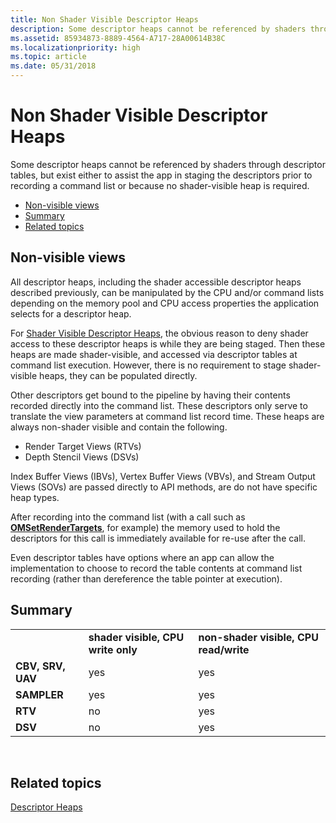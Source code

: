 ```yaml
---
title: Non Shader Visible Descriptor Heaps
description: Some descriptor heaps cannot be referenced by shaders through descriptor tables, but exist either to assist the app in staging the descriptors prior to recording a command list or because no shader-visible heap is required.
ms.assetid: 85934873-8889-4564-A717-28A00614B38C
ms.localizationpriority: high
ms.topic: article
ms.date: 05/31/2018
---
```


# Non Shader Visible Descriptor Heaps

Some descriptor heaps cannot be referenced by shaders through descriptor tables, but exist either to assist the app in staging the descriptors prior to recording a command list or because no shader-visible heap is required.

-   [Non-visible views](#non-visible-views)
-   [Summary](#summary)
-   [Related topics](#related-topics)

## Non-visible views

All descriptor heaps, including the shader accessible descriptor heaps described previously, can be manipulated by the CPU and/or command lists depending on the memory pool and CPU access properties the application selects for a descriptor heap.

For [Shader Visible Descriptor Heaps](shader-visible-descriptor-heaps.md), the obvious reason to deny shader access to these descriptor heaps is while they are being staged. Then these heaps are made shader-visible, and accessed via descriptor tables at command list execution. However, there is no requirement to stage shader-visible heaps, they can be populated directly.

Other descriptors get bound to the pipeline by having their contents recorded directly into the command list. These descriptors only serve to translate the view parameters at command list record time. These heaps are always non-shader visible and contain the following.

-   Render Target Views (RTVs)
-   Depth Stencil Views (DSVs)

Index Buffer Views (IBVs), Vertex Buffer Views (VBVs), and Stream Output Views (SOVs) are passed directly to API methods, are do not have specific heap types.

After recording into the command list (with a call such as [**OMSetRenderTargets**](/windows/desktop/api/d3d12/nf-d3d12-id3d12graphicscommandlist-omsetrendertargets), for example) the memory used to hold the descriptors for this call is immediately available for re-use after the call.

Even descriptor tables have options where an app can allow the implementation to choose to record the table contents at command list recording (rather than dereference the table pointer at execution).

## Summary



|                   |                                    |                                        |
|-------------------|------------------------------------|----------------------------------------|
|                   | **shader visible, CPU write only** | **non-shader visible, CPU read/write** |
| **CBV, SRV, UAV** | yes                                | yes                                    |
| **SAMPLER**       | yes                                | yes                                    |
| **RTV**           | no                                 | yes                                    |
| **DSV**           | no                                 | yes                                    |



 

## Related topics

<dl> <dt>

[Descriptor Heaps](descriptor-heaps.md)
</dt> </dl>

 

 




